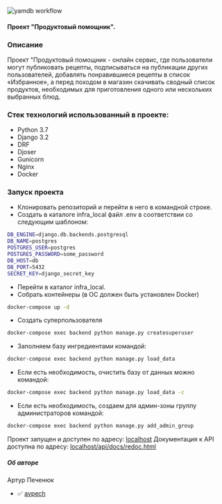 ![yamdb workflow](https://github.com/avpech/foodgram-project-react/actions/workflows/foodgram_workflow.yml/badge.svg)
#### Проект "Продуктовый помощник".

### Описание
Проект "Продуктовый помощник - онлайн сервис, где пользователи могут публиковать рецепты, подписываться на публикации других пользователей, добавлять понравившиеся рецепты в список «Избранное», а перед походом в магазин скачивать сводный список продуктов, необходимых для приготовления одного или нескольких выбранных блюд.

### Стек технологий использованный в проекте:
- Python 3.7
- Django 3.2
- DRF
- Djoser
- Gunicorn
- Nginx
- Docker

### Запуск проекта
- Клонировать репозиторий и перейти в него в командной строке.
- Создать в каталоге infra_local файл .env в соответствии со следующим шаблоном:

```bash
DB_ENGINE=django.db.backends.postgresql
DB_NAME=postgres
POSTGRES_USER=postgres
POSTGRES_PASSWORD=some_password
DB_HOST=db
DB_PORT=5432
SECRET_KEY=django_secret_key
```
- Перейти в каталог infra_local.
- Собрать контейнеры (в ОС должен быть установлен Docker)

```bash
docker-compose up -d
```

- Создать суперпользователя

```bash
docker-compose exec backend python manage.py createsuperuser
```

- Заполняем базу ингредиентами командой:

```bash
docker-compose exec backend python manage.py load_data
```

- Если есть необходимость, очистить базу от данных можно командой:

```bash
docker-compose exec backend python manage.py load_data -с
```

- Если есть необходимость, создаем для админ-зоны группу администраторов  командой:

```bash
docker-compose exec backend python manage.py add_admin_group
```

Проект запущен и доступен по адресу: [localhost](http://localhost)
Документация к API доступна по адресу: [localhost/api/docs/redoc.html](http://localhost/api/docs/redoc.html)

##### Об авторе
Артур Печенюк
- :white_check_mark: [avpech](https://github.com/avpech)
